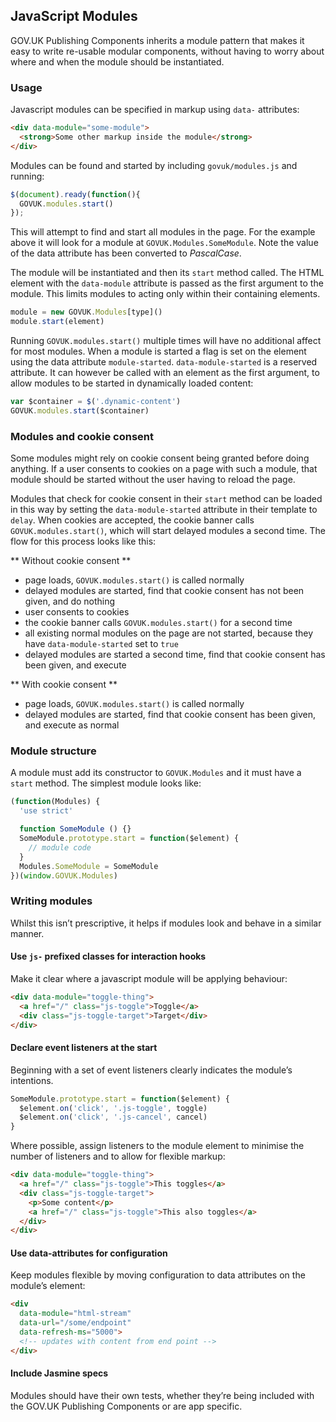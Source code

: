 ## JavaScript Modules

GOV.UK Publishing Components inherits a module pattern that makes it easy to write re-usable modular components, without having to worry about where and when the module should be instantiated.

### Usage

Javascript modules can be specified in markup using `data-` attributes:

```html
<div data-module="some-module">
  <strong>Some other markup inside the module</strong>
</div>
```

Modules can be found and started by including `govuk/modules.js` and running:

```javascript
$(document).ready(function(){
  GOVUK.modules.start()
});
```

This will attempt to find and start all modules in the page. For the example above it will look for a module at `GOVUK.Modules.SomeModule`. Note the value of the data attribute has been converted to _PascalCase_.

The module will be instantiated and then its `start` method called. The HTML element with the `data-module` attribute is passed as the first argument to the module. This limits modules to acting only within their containing elements.

```javascript
module = new GOVUK.Modules[type]()
module.start(element)
```

Running `GOVUK.modules.start()` multiple times will have no additional affect for most modules. When a module is started a flag is set on the element using the data attribute `module-started`. `data-module-started` is a reserved attribute. It can however be called with an element as the first argument, to allow modules to be started in dynamically loaded content:

```javascript
var $container = $('.dynamic-content')
GOVUK.modules.start($container)
```

### Modules and cookie consent

Some modules might rely on cookie consent being granted before doing anything. If a user consents to cookies on a page with such a module, that module should be started without the user having to reload the page.

Modules that check for cookie consent in their `start` method can be loaded in this way by setting the `data-module-started` attribute in their template to `delay`. When cookies are accepted, the cookie banner calls `GOVUK.modules.start()`, which will start delayed modules a second time. The flow for this process looks like this:

** Without cookie consent **

- page loads, `GOVUK.modules.start()` is called normally
- delayed modules are started, find that cookie consent has not been given, and do nothing
- user consents to cookies
- the cookie banner calls `GOVUK.modules.start()` for a second time
- all existing normal modules on the page are not started, because they have `data-module-started` set to `true`
- delayed modules are started a second time, find that cookie consent has been given, and execute

** With cookie consent **

- page loads, `GOVUK.modules.start()` is called normally
- delayed modules are started, find that cookie consent has been given, and execute as normal

### Module structure

A module must add its constructor to `GOVUK.Modules` and it must have a `start` method.
The simplest module looks like:

```javascript
(function(Modules) {
  'use strict'

  function SomeModule () {}
  SomeModule.prototype.start = function($element) {
    // module code
  }
  Modules.SomeModule = SomeModule
})(window.GOVUK.Modules)
```

### Writing modules

Whilst this isn’t prescriptive, it helps if modules look and behave in a similar manner.

#### Use `js-` prefixed classes for interaction hooks

Make it clear where a javascript module will be applying behaviour:

```html
<div data-module="toggle-thing">
  <a href="/" class="js-toggle">Toggle</a>
  <div class="js-toggle-target">Target</div>
</div>
```

#### Declare event listeners at the start

Beginning with a set of event listeners clearly indicates the module’s intentions.

```js
SomeModule.prototype.start = function($element) {
  $element.on('click', '.js-toggle', toggle)
  $element.on('click', '.js-cancel', cancel)
}
```

Where possible, assign listeners to the module element to minimise the number of listeners and to allow for flexible markup:

```html
<div data-module="toggle-thing">
  <a href="/" class="js-toggle">This toggles</a>
  <div class="js-toggle-target">
    <p>Some content</p>
    <a href="/" class="js-toggle">This also toggles</a>
  </div>
</div>
```

#### Use data-attributes for configuration

Keep modules flexible by moving configuration to data attributes on the module’s element:

```html
<div
  data-module="html-stream"
  data-url="/some/endpoint"
  data-refresh-ms="5000">
  <!-- updates with content from end point -->
</div>
```

#### Include Jasmine specs

Modules should have their own tests, whether they’re being included with the GOV.UK Publishing Components or are app specific.
